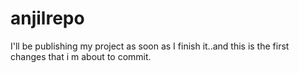 # anjilrepo
I'll be publishing my project as soon as I finish it..and this is the first changes that i m about to commit.
